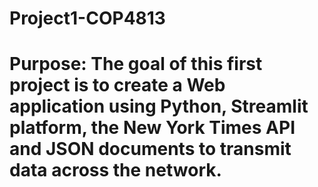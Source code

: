 # Project1-COP4813

# Purpose: The goal of this first project is to create a Web application using Python, Streamlit platform, the New York Times API and JSON documents to transmit data across the network.


